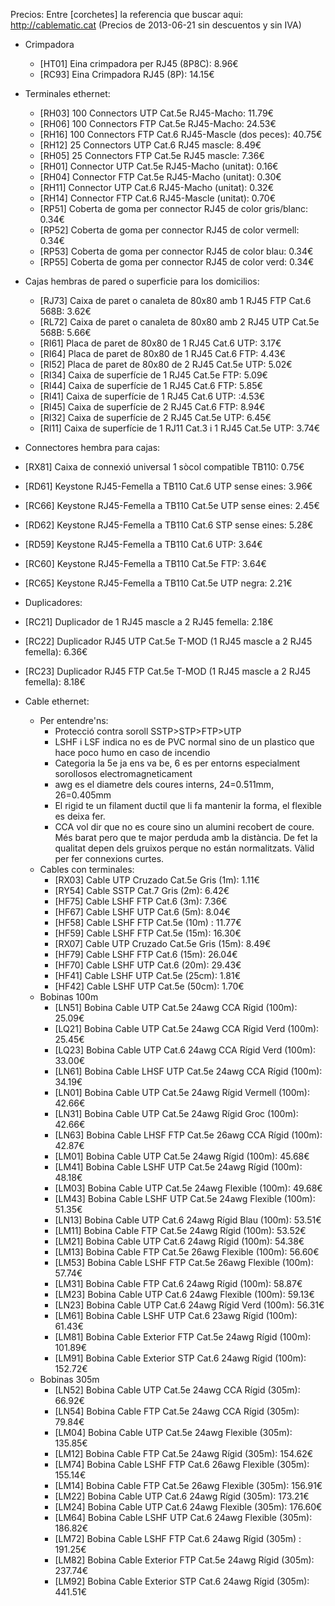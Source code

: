 Precios:
Entre [corchetes] la referencia que buscar aqui: http://cablematic.cat (Precios de 2013-06-21 sin descuentos y sin IVA)

* Crimpadora
	* [HT01] Eina crimpadora per RJ45 (8P8C): 8.96€
	* [RC93] Eina Crimpadora RJ45 (8P): 14.15€

* Terminales ethernet:
	* [RH03] 100 Connectors UTP Cat.5e RJ45-Macho: 11.79€
	* [RH06] 100 Connectors FTP Cat.5e RJ45-Macho: 24.53€
	* [RH16] 100 Connectors FTP Cat.6 RJ45-Mascle (dos peces): 40.75€
	* [RH12] 25 Connectors UTP Cat.6 RJ45 mascle: 8.49€
	* [RH05] 25 Connectors FTP Cat.5e RJ45 mascle: 7.36€
	* [RH01] Connector UTP Cat.5e RJ45-Macho (unitat): 0.16€
	* [RH04] Connector FTP Cat.5e RJ45-Macho (unitat): 0.30€
	* [RH11] Connector UTP Cat.6 RJ45-Macho (unitat): 0.32€
	* [RH14] Connector FTP Cat.6 RJ45-Mascle (unitat): 0.70€
	* [RP51] Coberta de goma per connector RJ45 de color gris/blanc: 0.34€
	* [RP52] Coberta de goma per connector RJ45 de color vermell: 0.34€
	* [RP53] Coberta de goma per connector RJ45 de color blau: 0.34€
	* [RP55] Coberta de goma per connector RJ45 de color verd: 0.34€
* Cajas hembras de pared o superficie para los domicilios:
	* [RJ73] Caixa de paret o canaleta de 80x80 amb 1 RJ45 FTP Cat.6 568B: 3.62€
	* [RL72] Caixa de paret o canaleta de 80x80 amb 2 RJ45 UTP Cat.5e 568B: 5.66€
	* [RI61] Placa de paret de 80x80 de 1 RJ45 Cat.6 UTP: 3.17€
	* [RI64] Placa de paret de 80x80 de 1 RJ45 Cat.6 FTP: 4.43€
	* [RI52] Placa de paret de 80x80 de 2 RJ45 Cat.5e UTP: 5.02€
	* [RI34] Caixa de superfície de 1 RJ45 Cat.5e FTP: 5.09€
	* [RI44] Caixa de superfície de 1 RJ45 Cat.6 FTP: 5.85€
	* [RI41] Caixa de superfície de 1 RJ45 Cat.6 UTP: :4.53€
	* [RI45] Caixa de superfície de 2 RJ45 Cat.6 FTP: 8.94€
	* [RI32] Caixa de superfície de 2 RJ45 Cat.5e UTP: 6.45€
	* [RI11] Caixa de superfície de 1 RJ11 Cat.3 i 1 RJ45 Cat.5e UTP: 3.74€

* Connectores hembra para cajas:
* [RX81] Caixa de connexió universal 1 sòcol compatible TB110: 0.75€
* [RD61] Keystone RJ45-Femella a TB110 Cat.6 UTP sense eines: 3.96€
* [RC66] Keystone RJ45-Femella a TB110 Cat.5e UTP sense eines: 2.45€
* [RD62] Keystone RJ45-Femella a TB110 Cat.6 STP sense eines: 5.28€
* [RD59] Keystone RJ45-Femella a TB110 Cat.6 UTP: 3.64€
* [RC60] Keystone RJ45-Femella a TB110 Cat.5e FTP: 3.64€
* [RC65] Keystone RJ45-Femella a TB110 Cat.5e UTP negra: 2.21€

* Duplicadores:
* [RC21] Duplicador de 1 RJ45 mascle a 2 RJ45 femella: 2.18€
* [RC22] Duplicador RJ45 UTP Cat.5e T-MOD (1 RJ45 mascle a 2 RJ45 femella): 6.36€
* [RC23] Duplicador RJ45 FTP Cat.5e T-MOD (1 RJ45 mascle a 2 RJ45 femella): 8.18€

* Cable ethernet:
	* Per entendre'ns:
		* Protecció contra soroll SSTP>STP>FTP>UTP
		* LSHF i LSF indica no es de PVC normal sino de un plastico que hace poco humo en caso de incendio
		* Categoria la 5e ja ens va be, 6 es per entorns especialment sorollosos electromagneticament
		* awg es el diametre dels coures interns, 24=0.511mm, 26=0.405mm
		* El rigid te un filament ductil que li fa mantenir la forma, el flexible es deixa fer.
		* CCA  vol dir que no es coure sino un alumini recobert de coure.
		  Més barat  pero que te major perduda amb la distància.
		  De fet la qualitat depen dels gruixos perque no están normalitzats.
		  Vàlid per fer connexions curtes.
	* Cables con terminales:
		* [RX03] Cable UTP Cruzado Cat.5e Gris (1m): 1.11€
		* [RY54] Cable SSTP Cat.7 Gris (2m): 6.42€
		* [HF75] Cable LSHF FTP Cat.6 (3m): 7.36€
		* [HF67] Cable LSHF UTP Cat.6 (5m): 8.04€
		* [HF58] Cable LSHF FTP Cat.5e (10m) : 11.77€
		* [HF59] Cable LSHF FTP Cat.5e (15m): 16.30€
		* [RX07] Cable UTP Cruzado Cat.5e Gris (15m): 8.49€
		* [HF79] Cable LSHF FTP Cat.6 (15m): 26.04€
		* [HF70] Cable LSHF UTP Cat.6 (20m): 29.43€
		* [HF41] Cable LSHF UTP Cat.5e (25cm): 1.81€
		* [HF42] Cable LSHF UTP Cat.5e (50cm): 1.70€
	* Bobinas 100m
		* [LN51] Bobina Cable UTP Cat.5e 24awg CCA Rígid (100m): 25.09€
		* [LQ21] Bobina Cable UTP Cat.5e 24awg CCA Rígid Verd (100m): 25.45€
		* [LQ23] Bobina Cable UTP Cat.6 24awg CCA Rígid Verd (100m): 33.00€
		* [LN61] Bobina Cable LHSF UTP Cat.5e 24awg CCA Rígid (100m): 34.19€
		* [LN01] Bobina Cable UTP Cat.5e 24awg Rígid Vermell (100m): 42.66€
		* [LN31] Bobina Cable UTP Cat.5e 24awg Rígid Groc (100m): 42.66€
		* [LN63] Bobina Cable LHSF FTP Cat.5e 26awg CCA Rígid (100m): 42.87€
		* [LM01] Bobina Cable UTP Cat.5e 24awg Rígid (100m): 45.68€
		* [LM41] Bobina Cable LSHF UTP Cat.5e 24awg Rígid (100m): 48.18€
		* [LM03] Bobina Cable UTP Cat.5e 24awg Flexible (100m): 49.68€
		* [LM43] Bobina Cable LSHF UTP Cat.5e 24awg Flexible (100m): 51.35€
		* [LN13] Bobina Cable UTP Cat.6 24awg Rígid Blau (100m): 53.51€
		* [LM11] Bobina Cable FTP Cat.5e 24awg Rígid (100m): 53.52€
		* [LM21] Bobina Cable UTP Cat.6 24awg Rígid (100m): 54.38€
		* [LM13] Bobina Cable FTP Cat.5e 26awg Flexible (100m): 56.60€
		* [LM53] Bobina Cable LSHF FTP Cat.5e 26awg Flexible (100m): 57.74€
		* [LM31] Bobina Cable FTP Cat.6 24awg Rígid (100m): 58.87€
		* [LM23] Bobina Cable UTP Cat.6 24awg Flexible (100m): 59.13€
		* [LN23] Bobina Cable UTP Cat.6 24awg Rígid Verd (100m): 56.31€
		* [LM61] Bobina Cable LSHF UTP Cat.6 23awg Rígid (100m): 61.43€
		* [LM81] Bobina Cable Exterior FTP Cat.5e 24awg Rígid (100m): 101.89€
		* [LM91] Bobina Cable Exterior STP Cat.6 24awg Rígid (100m): 152.72€
	* Bobinas 305m
		* [LN52] Bobina Cable UTP Cat.5e 24awg CCA Rígid (305m): 66.92€
		* [LN54] Bobina Cable FTP Cat.5e 24awg CCA Rígid (305m): 79.84€
		* [LM04] Bobina Cable UTP Cat.5e 24awg Flexible (305m): 135.85€
		* [LM12] Bobina Cable FTP Cat.5e 24awg Rígid (305m): 154.62€
		* [LM74] Bobina Cable LSHF FTP Cat.6 26awg Flexible (305m): 155.14€
		* [LM14] Bobina Cable FTP Cat.5e 26awg Flexible (305m): 156.91€
		* [LM22] Bobina Cable UTP Cat.6 24awg Rígid (305m): 173.21€
		* [LM24] Bobina Cable UTP Cat.6 24awg Flexible (305m): 176.60€
		* [LM64] Bobina Cable LSHF UTP Cat.6 24awg Flexible (305m): 186.82€
		* [LM72] Bobina Cable LSHF FTP Cat.6 24awg Rígid (305m) : 191.25€
		* [LM82] Bobina Cable Exterior FTP Cat.5e 24awg Rígid (305m): 237.74€
		* [LM92] Bobina Cable Exterior STP Cat.6 24awg Rígid (305m): 441.51€




